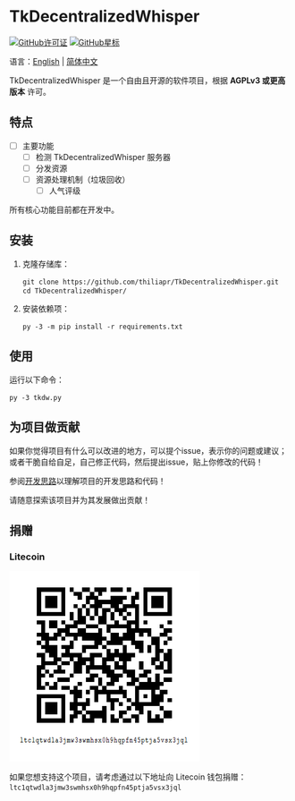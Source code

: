 # TkDecentralizedWhisper

[![GitHub许可证](https://img.shields.io/badge/license-AGPLv3%2B-blue)](https://github.com/thiliapr/tkfreechat/blob/master/LICENSE)
[![GitHub星标](https://img.shields.io/github/stars/thiliapr/TkDecentralizedWhisper)](https://github.com/thiliapr/TkDecentralizedWhisper/stargazers)

语言：[English](../README.md) | [简体中文](README.zh-hans.md)

TkDecentralizedWhisper 是一个自由且开源的软件项目，根据 **AGPLv3 或更高版本** 许可。

## 特点
- [ ] 主要功能
    - [ ] 检测 TkDecentralizedWhisper 服务器
    - [ ] 分发资源
    - [ ] 资源处理机制（垃圾回收）
        - [ ] 人气评级

所有核心功能目前都在开发中。

## 安装
1. 克隆存储库：
    ```shell
    git clone https://github.com/thiliapr/TkDecentralizedWhisper.git
    cd TkDecentralizedWhisper/
    ```
2. 安装依赖项：
    ```shell
    py -3 -m pip install -r requirements.txt
    ```

## 使用
运行以下命令：
```shell
py -3 tkdw.py
```

## 为项目做贡献
如果你觉得项目有什么可以改进的地方，可以提个issue，表示你的问题或建议；或者干脆自给自足，自己修正代码，然后提出issue，贴上你修改的代码！

参阅[开发思路](development_ideas.zh-hans.md)以理解项目的开发思路和代码！

请随意探索该项目并为其发展做出贡献！

## 捐赠
### Litecoin
![Litecoin支付的二维码](ltc_donation.png)

如果您想支持这个项目，请考虑通过以下地址向 Litecoin 钱包捐赠：`ltc1qtwdla3jmw3swmhsx0h9hqpfn45ptja5vsx3jql`

